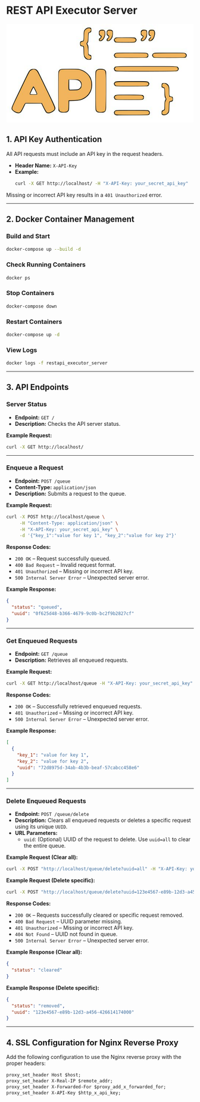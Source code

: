 # REST API Executor Server

![REST API Executor Server](assets/api-rest-log.png "REST API Executor Server")

## 1. API Key Authentication

All API requests must include an API key in the request headers.

- **Header Name:** `X-API-Key`
- **Example:**
  ```bash
  curl -X GET http://localhost/ -H "X-API-Key: your_secret_api_key"
  ```

Missing or incorrect API key results in a `401 Unauthorized` error.

---

## 2. Docker Container Management

### Build and Start

```bash
docker-compose up --build -d
```

### Check Running Containers

```bash
docker ps
```

### Stop Containers

```bash
docker-compose down
```

### Restart Containers

```bash
docker-compose up -d
```

### View Logs

```bash
docker logs -f restapi_executor_server
```

---

## 3. API Endpoints

### Server Status

- **Endpoint:** `GET /`
- **Description:** Checks the API server status.

**Example Request:**

```bash
curl -X GET http://localhost/
```

---

### Enqueue a Request

- **Endpoint:** `POST /queue`
- **Content-Type:** `application/json`
- **Description:** Submits a request to the queue.

**Example Request:**

```bash
curl -X POST http://localhost/queue \
     -H "Content-Type: application/json" \
     -H "X-API-Key: your_secret_api_key" \
     -d '{"key_1":"value for key 1", "key_2":"value for key 2"}'
```

**Response Codes:**

- `200 OK` – Request successfully queued.
- `400 Bad Request` – Invalid request format.
- `401 Unauthorized` – Missing or incorrect API key.
- `500 Internal Server Error` – Unexpected server error.

**Example Response:**

```json
{
  "status": "queued",
  "uuid": "0f625d48-b366-4679-9c0b-bc2f9b2827cf"
}
```

---

### Get Enqueued Requests

- **Endpoint:** `GET /queue`
- **Description:** Retrieves all enqueued requests.

**Example Request:**

```bash
curl -X GET http://localhost/queue -H "X-API-Key: your_secret_api_key"
```

**Response Codes:**

- `200 OK` – Successfully retrieved enqueued requests.
- `401 Unauthorized` – Missing or incorrect API key.
- `500 Internal Server Error` – Unexpected server error.

**Example Response:**

```json
[
  {
    "key_1": "value for key 1",
    "key_2": "value for key 2",
    "uuid": "72d8975d-34ab-4b3b-beaf-57cabcc458e6"
  }
]
```

---

### Delete Enqueued Requests

- **Endpoint:** `POST /queue/delete`
- **Description:** Clears all enqueued requests or deletes a specific request using its unique `UUID`.
- **URL Parameters:**
  - `uuid`: (Optional) UUID of the request to delete. Use `uuid=all` to clear the entire queue.

**Example Request (Clear all):**

```bash
curl -X POST "http://localhost/queue/delete?uuid=all" -H "X-API-Key: your_secret_api_key"
```

**Example Request (Delete specific):**

```bash
curl -X POST "http://localhost/queue/delete?uuid=123e4567-e89b-12d3-a456-426614174000" -H "X-API-Key: your_secret_api_key"
```

**Response Codes:**

- `200 OK` – Requests successfully cleared or specific request removed.
- `400 Bad Request` – UUID parameter missing.
- `401 Unauthorized` – Missing or incorrect API key.
- `404 Not Found` – UUID not found in queue.
- `500 Internal Server Error` – Unexpected server error.

**Example Response (Clear all):**

```json
{
  "status": "cleared"
}
```

**Example Response (Delete specific):**

```json
{
  "status": "removed",
  "uuid": "123e4567-e89b-12d3-a456-426614174000"
}
```

---

## 4. SSL Configuration for Nginx Reverse Proxy

Add the following configuration to use the Nginx reverse proxy with the proper headers:

```nginx
proxy_set_header Host $host;
proxy_set_header X-Real-IP $remote_addr;
proxy_set_header X-Forwarded-For $proxy_add_x_forwarded_for;
proxy_set_header X-API-Key $http_x_api_key;
```
